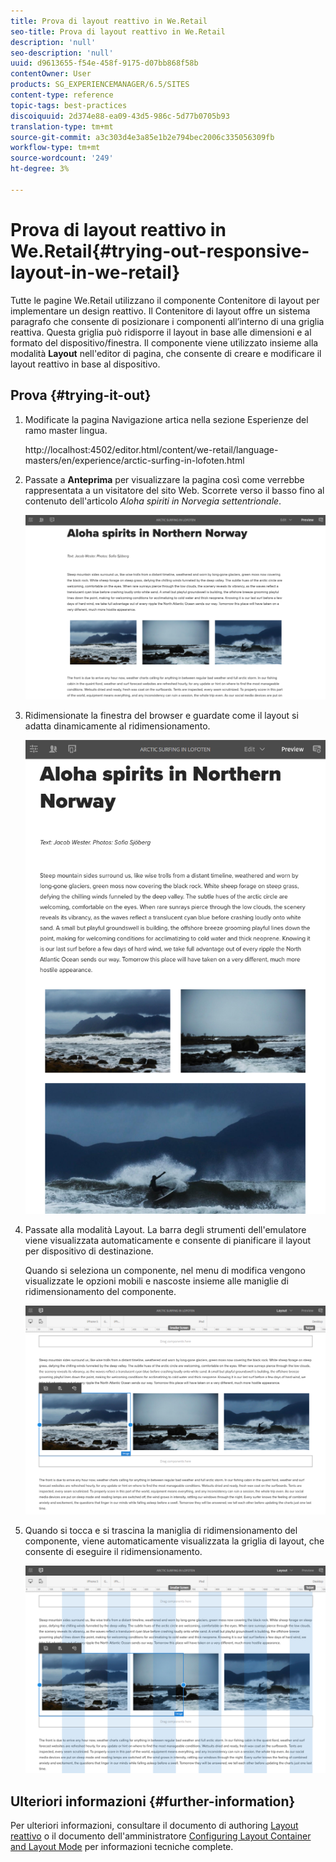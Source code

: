 ```yaml
---
title: Prova di layout reattivo in We.Retail
seo-title: Prova di layout reattivo in We.Retail
description: 'null'
seo-description: 'null'
uuid: d9613655-f54e-458f-9175-d07bb868f58b
contentOwner: User
products: SG_EXPERIENCEMANAGER/6.5/SITES
content-type: reference
topic-tags: best-practices
discoiquuid: 2d374e88-ea09-43d5-986c-5d77b0705b93
translation-type: tm+mt
source-git-commit: a3c303d4e3a85e1b2e794bec2006c335056309fb
workflow-type: tm+mt
source-wordcount: '249'
ht-degree: 3%

---
```



# Prova di layout reattivo in We.Retail{#trying-out-responsive-layout-in-we-retail}

Tutte le pagine We.Retail utilizzano il componente Contenitore di layout per implementare un design reattivo. Il Contenitore di layout offre un sistema paragrafo che consente di posizionare i componenti all’interno di una griglia reattiva. Questa griglia può ridisporre il layout in base alle dimensioni e al formato del dispositivo/finestra. Il componente viene utilizzato insieme alla modalità **Layout** nell&#39;editor di pagina, che consente di creare e modificare il layout reattivo in base al dispositivo.

## Prova {#trying-it-out}

1. Modificate la pagina Navigazione artica nella sezione Esperienze del ramo master lingua.

   http://localhost:4502/editor.html/content/we-retail/language-masters/en/experience/arctic-surfing-in-lofoten.html

1. Passate a **Anteprima** per visualizzare la pagina così come verrebbe rappresentata a un visitatore del sito Web. Scorrete verso il basso fino al contenuto dell&#39;articolo *Aloha spiriti in Norvegia settentrionale*.

   ![chlimage_1-178](assets/chlimage_1-178.png)

1. Ridimensionate la finestra del browser e guardate come il layout si adatta dinamicamente al ridimensionamento.

   ![chlimage_1-179](assets/chlimage_1-179.png)

1. Passate alla modalità Layout. La barra degli strumenti dell&#39;emulatore viene visualizzata automaticamente e consente di pianificare il layout per dispositivo di destinazione.

   Quando si seleziona un componente, nel menu di modifica vengono visualizzate le opzioni mobili e nascoste insieme alle maniglie di ridimensionamento del componente.

   ![chlimage_1-180](assets/chlimage_1-180.png)

1. Quando si tocca e si trascina la maniglia di ridimensionamento del componente, viene automaticamente visualizzata la griglia di layout, che consente di eseguire il ridimensionamento.

   ![chlimage_1-181](assets/chlimage_1-181.png)

## Ulteriori informazioni {#further-information}

Per ulteriori informazioni, consultare il documento di authoring [Layout reattivo](/help/sites-authoring/responsive-layout.md) o il documento dell&#39;amministratore [Configuring Layout Container and Layout Mode](/help/sites-administering/configuring-responsive-layout.md) per informazioni tecniche complete.
